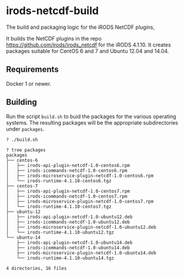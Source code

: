 # irods-netcdf-build

The build and packaging logic for the iRODS NetCDF plugins,

It builds the NetCDF plugins in the repo https://github.com/irods/irods_netcdf 
for the iRODS 4.1.10. It creates packages suitable for CentOS 6 and 7 and Ubuntu
12.04 and 14.04.


## Requirements

Docker 1 or newer.


## Building

Run the script `build.sh` to buid the packages for the various operating 
systems. The resulting packages will be the appropriate subdirectories under 
`packages`.

```
? ./build.sh

? tree packages
packages
├── centos-6
│   ├── irods-api-plugin-netcdf-1.0-centos6.rpm
│   ├── irods-icommands-netcdf-1.0-centos6.rpm
│   ├── irods-microservice-plugin-netcdf-1.0-centos6.rpm
│   └── irods-runtime-4.1.10-centos6.tgz
├── centos-7
│   ├── irods-api-plugin-netcdf-1.0-centos7.rpm
│   ├── irods-icommands-netcdf-1.0-centos7.rpm
│   ├── irods-microservice-plugin-netcdf-1.0-centos7.rpm
│   └── irods-runtime-4.1.10-centos7.tgz
├── ubuntu-12
│   ├── irods-api-plugin-netcdf-1.0-ubuntu12.deb
│   ├── irods-icommands-netcdf-1.0-ubuntu12.deb
│   ├── irods-microservice-plugin-netcdf-1.0-ubuntu12.deb
│   └── irods-runtime-4.1.10-ubuntu12.tgz
└── ubuntu-14
    ├── irods-api-plugin-netcdf-1.0-ubuntu14.deb
    ├── irods-icommands-netcdf-1.0-ubuntu14.deb
    ├── irods-microservice-plugin-netcdf-1.0-ubuntu14.deb
    └── irods-runtime-4.1.10-ubuntu14.tgz

4 directories, 16 files
```
